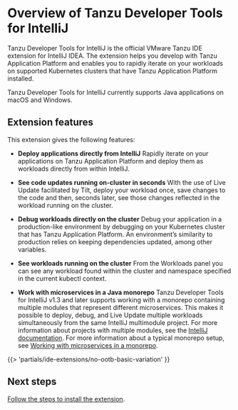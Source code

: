 # Overview of Tanzu Developer Tools for IntelliJ

Tanzu Developer Tools for IntelliJ is the official VMware Tanzu IDE extension for IntelliJ IDEA.
The extension helps you develop with Tanzu Application Platform and enables you to rapidly iterate
on your workloads on supported Kubernetes clusters that have Tanzu Application Platform installed.

Tanzu Developer Tools for IntelliJ currently supports Java applications on macOS and Windows.

## <a id="extension-features"></a> Extension features

This extension gives the following features:

- **Deploy applications directly from IntelliJ**
  Rapidly iterate on your applications on Tanzu Application Platform and deploy them as workloads
  directly from within IntelliJ.

- **See code updates running on-cluster in seconds**
  With the use of Live Update facilitated by Tilt, deploy your workload once, save changes to the
  code and then, seconds later, see those changes reflected in the workload running on the cluster.

- **Debug workloads directly on the cluster**
  Debug your application in a production-like environment by debugging on your Kubernetes cluster
  that has Tanzu Application Platform.
  An environment’s similarity to production relies on keeping dependencies updated, among other
  variables.

- **See workloads running on the cluster**
  From the Workloads panel you can see any workload found within the cluster and namespace specified
  in the current kubectl context.

- **Work with microservices in a Java monorepo**
  Tanzu Developer Tools for IntelliJ v1.3 and later supports working with a monorepo containing
  multiple modules that represent different microservices.
  This makes it possible to deploy, debug, and Live Update multiple workloads simultaneously from
  the same IntelliJ multimodule project. For more information about projects with multiple modules,
  see the
  [IntelliJ documentation](https://www.jetbrains.com/help/idea/creating-and-managing-modules.html#modules-idea-java).
  For more information about a typical monorepo setup, see
  [Working with microservices in a monorepo](using-the-extension.hbs.md#mono-repo).

{{> 'partials/ide-extensions/no-ootb-basic-variation' }}

## <a id="next-steps"></a> Next steps

[Follow the steps to install the extension](install.hbs.md).
